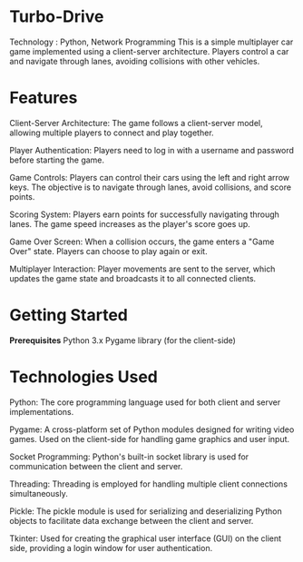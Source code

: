 # Turbo-Drive
Technology : Python, Network Programming
This is a simple multiplayer car game implemented using a client-server architecture. Players control a car and navigate through lanes, avoiding collisions with other vehicles.
# Features
Client-Server Architecture: The game follows a client-server model, allowing multiple players to connect and play together.

Player Authentication: Players need to log in with a username and password before starting the game.

Game Controls: Players can control their cars using the left and right arrow keys. The objective is to navigate through lanes, avoid collisions, and score points.

Scoring System: Players earn points for successfully navigating through lanes. The game speed increases as the player's score goes up.

Game Over Screen: When a collision occurs, the game enters a "Game Over" state. Players can choose to play again or exit.

Multiplayer Interaction: Player movements are sent to the server, which updates the game state and broadcasts it to all connected clients.

# Getting Started
**Prerequisites**
Python 3.x
Pygame library (for the client-side)

# Technologies Used
Python: The core programming language used for both client and server implementations.

Pygame: A cross-platform set of Python modules designed for writing video games. Used on the client-side for handling game graphics and user input.

Socket Programming: Python's built-in socket library is used for communication between the client and server.

Threading: Threading is employed for handling multiple client connections simultaneously.

Pickle: The pickle module is used for serializing and deserializing Python objects to facilitate data exchange between the client and server.

Tkinter: Used for creating the graphical user interface (GUI) on the client side, providing a login window for user authentication.

